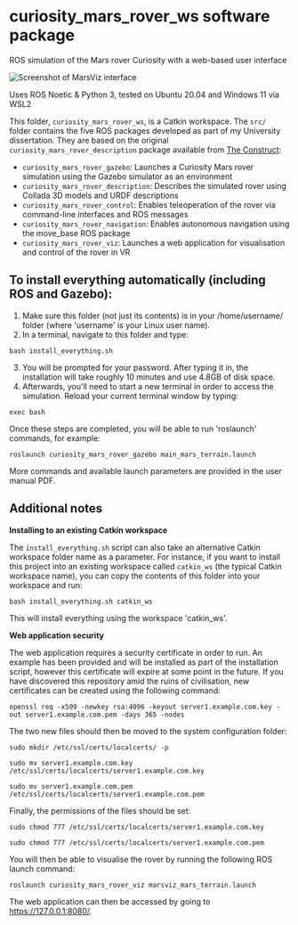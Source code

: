 # curiosity_mars_rover_ws software package
ROS simulation of the Mars rover Curiosity with a web-based user interface

![Screenshot of MarsViz interface](https://i.imgur.com/sSvI0MY.png)

Uses ROS Noetic & Python 3, tested on Ubuntu 20.04 and Windows 11 via WSL2

This folder, `curiosity_mars_rover_ws`, is a Catkin workspace. The `src/` folder contains the five ROS packages developed as part of my University dissertation. They are based on the original `curiosity_mars_rover_description` package available from [The Construct](https://bitbucket.org/theconstructcore/curiosity_mars_rover/src/master/):

 - `curiosity_mars_rover_gazebo`:              Launches a Curiosity Mars rover simulation using the Gazebo simulator as an environment      
 - `curiosity_mars_rover_description`:         Describes the simulated rover using Collada 3D models and URDF descriptions
 - `curiosity_mars_rover_control`:             Enables teleoperation of the rover via command-line interfaces and ROS messages
 - `curiosity_mars_rover_navigation`:          Enables autonomous navigation using the move_base ROS package
 - `curiosity_mars_rover_viz`:                 Launches a web application for visualisation and control of the rover in VR

## To install everything automatically (including ROS and Gazebo):
 1. Make sure this folder (not just its contents) is in your /home/username/ folder (where 'username' is your Linux user name). 
 2. In a terminal, navigate to this folder and type:
 
`bash install_everything.sh`

 3. You will be prompted for your password. After typing it in, the installation will take roughly 10 minutes and use 4.8GB of disk space. 
 4. Afterwards, you'll need to start a new terminal in order to access the simulation. Reload your current terminal window by typing:
 
 `exec bash`
 
 Once these steps are completed, you will be able to run 'roslaunch' commands, for example:

`roslaunch curiosity_mars_rover_gazebo main_mars_terrain.launch`

More commands and available launch parameters are provided in the user manual PDF.

## Additional notes
**Installing to an existing Catkin workspace**

The `install_everything.sh` script can also take an alternative Catkin workspace folder name as a parameter.
For instance, if you want to install this project into an existing workspace called `catkin_ws` (the typical Catkin workspace name), you can copy the contents of this folder into your workspace and run:

`bash install_everything.sh catkin_ws`

This will install everything using the workspace 'catkin_ws'.

**Web application security**

The web application requires a security certificate in order to run. An example has been provided and will be installed as part of the installation script, however this certificate will expire at some point in the future. If you have discovered this repository amid the ruins of civilisation, new certificates can be created using the following command:

`openssl req -x509 -newkey rsa:4096 -keyout server1.example.com.key -out server1.example.com.pem -days 365 -nodes`

The two new files should then be moved to the system configuration folder:

`sudo mkdir /etc/ssl/certs/localcerts/ -p`

`sudo mv server1.example.com.key /etc/ssl/certs/localcerts/server1.example.com.key`

`sudo mv server1.example.com.pem /etc/ssl/certs/localcerts/server1.example.com.pem`

Finally, the permissions of the files should be set:

`sudo chmod 777 /etc/ssl/certs/localcerts/server1.example.com.key`

`sudo chmod 777 /etc/ssl/certs/localcerts/server1.example.com.pem`

You will then be able to visualise the rover by running the following ROS launch command:

`roslaunch curiosity_mars_rover_viz marsviz_mars_terrain.launch`

The web application can then be accessed by going to https://127.0.0.1:8080/.
